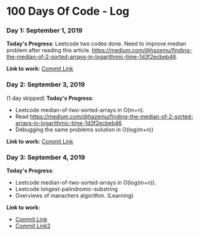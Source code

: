 # 100 Days Of Code - Log

### Day 1: September 1, 2019

**Today's Progress**: Leetcode two codes done.
Need to improve median problem after reading this article. https://medium.com/@hazemu/finding-the-median-of-2-sorted-arrays-in-logarithmic-time-1d3f2ecbeb46.

**Link to work:** [Commit Link](https://github.com/tanny411/Interview-prep/commit/561e29e20794c0e362f89cad3f751d8bcbfe7055)

### Day 2: September 3, 2019
(1 day skipped)
**Today's Progress**: 
- Leetcode median-of-two-sorted-arrays in O(m+n).
- Read https://medium.com/@hazemu/finding-the-median-of-2-sorted-arrays-in-logarithmic-time-1d3f2ecbeb46.
- Debugging the same problems solution in O(log(m+n))

**Link to work:** [Commit Link](https://github.com/tanny411/Interview-prep/commit/dc317323daf8829fc31d71ba26251f7ca8c68adb)

### Day 3: September 4, 2019
**Today's Progress**: 
- Leetcode median-of-two-sorted-arrays in O(log(m+n)).
- Leetcode longest-palindromic-substring
- Overviews of manachers algorithm. (Learning)

**Link to work:** 
- [Commit Link](https://github.com/tanny411/Interview-prep/commit/c520c87128dd87acceb36b37720da44869760d99)
- [Commit Link2](https://github.com/tanny411/Interview-prep/commit/2b858231885644911c40d945d63cff99e599f42f)
